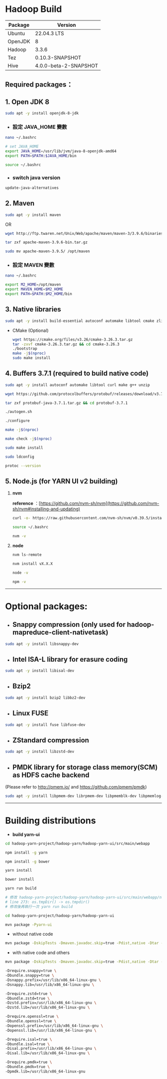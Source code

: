 # Hadoop Build

| Package | Version               |
| ------- | --------------------- |
| Ubuntu  | 22.04.3 LTS           |
| OpenJDK | 8                     |
| Hadoop  | 3.3.6                 |
| Tez     | 0.10.3-SNAPSHOT       |
| Hive    | 4.0.0-beta-2-SNAPSHOT |

## Required packages：

## 1. Open JDK 8

```bash
sudo apt -y install openjdk-8-jdk
```

* ### 設定 JAVA_HOME 變數

```bash
nano ~/.bashrc

# set JAVA_HOME
export JAVA_HOME=/usr/lib/jvm/java-8-openjdk-amd64
export PATH=$PATH:$JAVA_HOME/bin

source ~/.bashrc
```

* ### switch java version
```bash
update-java-alternatives
```

## 2. Maven

```bash
sudo apt -y install maven
```

OR

```bash
wget http://ftp.twaren.net/Unix/Web/apache/maven/maven-3/3.9.6/binaries/apache-maven-3.9.6-bin.tar.gz

tar zxf apache-maven-3.9.6-bin.tar.gz

sudo mv apache-maven-3.9.5/ /opt/maven
```

* ### 設定 MAVEN 變數

```bash
nano ~/.bashrc

export M2_HOME=/opt/maven
export MAVEN_HOME=$M2_HOME
export PATH=$PATH:$M2_HOME/bin
```

## 3. Native libraries

```bash
sudo apt -y install build-essential autoconf automake libtool cmake zlib1g-dev pkg-config libssl-dev libsasl2-dev
```

* CMake (Optional)

    ```bash
    wget https://cmake.org/files/v3.26/cmake-3.26.3.tar.gz
    tar -zxvf cmake-3.26.3.tar.gz && cd cmake-3.26.3
    ./bootstrap
    make -j$(nproc)
    sudo make install
    ```

## 4. Buffers 3.7.1 (required to build native code)

```bash
sudo apt -y install autoconf automake libtool curl make g++ unzip

wget https://github.com/protocolbuffers/protobuf/releases/download/v3.7.1/protobuf-java-3.7.1.tar.gz

tar zxf protobuf-java-3.7.1.tar.gz && cd protobuf-3.7.1

./autogen.sh

./configure

make -j$(nproc)

make check -j$(nproc)

sudo make install

sudo ldconfig

protoc --version
```

## 5. Node.js (for YARN UI v2 building)

1. __nvm__

    __reference__ ：[https://github.com/nvm-sh/nvm](https://github.com/nvm-sh/nvm#installing-and-updating)

    ```bash
    curl -o- https://raw.githubusercontent.com/nvm-sh/nvm/v0.39.5/install.sh | bash

    source ~/.bashrc

    nvm -v
    ```

2. __node__

    ```bash
    nvm ls-remote

    nvm install vX.X.X

    node -v

    npm -v
    ```

---

# Optional packages:

* ## Snappy compression (only used for hadoop-mapreduce-client-nativetask)

```bash
sudo apt -y install libsnappy-dev
```

* ## Intel ISA-L library for erasure coding

```bash
sudo apt -y install libisal-dev
```

* ## Bzip2

```bash
sudo apt -y install bzip2 libbz2-dev
```

* ## Linux FUSE

```bash
sudo apt -y install fuse libfuse-dev
```

* ## ZStandard compression

```bash
sudo apt -y install libzstd-dev
```

* ## PMDK library for storage class memory(SCM) as HDFS cache backend
(Please refer to http://pmem.io/ and https://github.com/pmem/pmdk)

```bash
sudo apt -y install libpmem-dev librpmem-dev libpmemblk-dev libpmemlog-dev libpmemobj-dev libpmempool-dev libpmempool-dev
```



---

# Building distributions

* __build yarn-ui__

```bash
cd hadoop-yarn-project/hadoop-yarn/hadoop-yarn-ui/src/main/webapp

npm install -g yarn

npm install -g bower

yarn install

bower install

yarn run build

# 修改 hadoop-yarn-project/hadoop-yarn/hadoop-yarn-ui/src/main/webapp/node_modules/temp/lib/temp.js
# line 273: os.tmpDir() -> os.tmpdir()
# 修改後再執行一次 yarn run build

cd hadoop-yarn-project/hadoop-yarn/hadoop-yarn-ui

mvn package -Pyarn-ui
```

* without native code

```bash
mvn package -DskipTests -Dmaven.javadoc.skip=true -Pdist,native -Dtar -Pyarn-ui
```

* with native code and others

```bash
mvn package -DskipTests -Dmaven.javadoc.skip=true -Pdist,native -Dtar -Pyarn-ui \

-Drequire.snappy=true \
-Dbundle.snappy=true \
-Dsnappy.prefix=/usr/lib/x86_64-linux-gnu \
-Dsnappy.lib=/usr/lib/x86_64-linux-gnu \

-Drequire.zstd=true \
-Dbundle.zstd=true \
-Dzstd.prefix=/usr/lib/x86_64-linux-gnu \
-Dzstd.lib=/usr/lib/x86_64-linux-gnu \

-Drequire.openssl=true \
-Dbundle.openssl=true \
-Dopenssl.prefix=/usr/lib/x86_64-linux-gnu \
-Dopenssl.lib=/usr/lib/x86_64-linux-gnu \

-Drequire.isal=true \
-Dbundle.isal=true \
-Disal.prefix=/usr/lib/x86_64-linux-gnu \
-Disal.lib=/usr/lib/x86_64-linux-gnu \

-Drequire.pmdk=true \
-Dbundle.pmdk=true \
-Dpmdk.lib=/usr/lib/x86_64-linux-gnu
```
